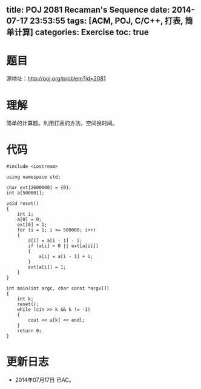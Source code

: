 ﻿title: POJ 2081 Recaman's Sequence
date: 2014-07-17 23:53:55
tags: [ACM, POJ, C/C++, 打表, 简单计算]
categories: Exercise
toc: true
---
# 题目
源地址：http://poj.org/problem?id=2081

# 理解
简单的计算题。利用打表的方法，空间换时间。

<!-- more -->

# 代码
```
#include <iostream>

using namespace std;

char ext[2600000] = {0};
int a[500001];

void reset()
{
    int i;
    a[0] = 0;
    ext[0] = 1;
    for (i = 1; i <= 500000; i++)
    {
        a[i] = a[i - 1] - i;
        if (a[i] < 0 || ext[a[i]])
        {
            a[i] = a[i - 1] + i;
        }
        ext[a[i]] = 1;
    }
}

int main(int argc, char const *argv[])
{
    int k;
    reset();
    while (cin >> k && k != -1)
    {
        cout << a[k] << endl;
    }
    return 0;
}
```

# 更新日志
- 2014年07月17日 已AC。